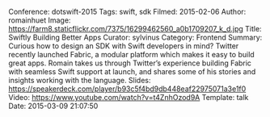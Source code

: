 Conference: dotswift-2015
Tags: swift, sdk
Filmed: 2015-02-06
Author: romainhuet
Image: https://farm8.staticflickr.com/7375/16299462560_a0b1709207_k_d.jpg
Title: Swiftly Building Better Apps
Curator: sylvinus
Category: Frontend
Summary: Curious how to design an SDK with Swift developers in mind? Twitter recently launched Fabric, a modular platform which makes it easy to build great apps. Romain takes us through Twitter’s experience building Fabric with seamless Swift support at launch, and shares some of his stories and insights working with the language.
Slides: https://speakerdeck.com/player/b93c5f4bd9db448eaf22975071a3e1f0
Video: https://www.youtube.com/watch?v=t4ZnhOzod9A
Template: talk
Date: 2015-03-09 21:07:50
